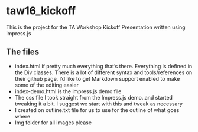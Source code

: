 # taw16_kickoff
This is the project for the TA Workshop Kickoff Presentation written using impress.js

## The files
* index.html if pretty much everything that’s there.   Everything is defined in the Div classes.  There is a lot of different syntax and tools/references on their github page.  I’d like to get Markdown support enabled to make some of the editing easier
* index-demo.html is the impress.js demo file
* The css file I took straight from the Impress.js demo..and started tweaking it a bit.  I suggest we start with this and tweak as necessary
* I created on outline.txt file for us to use for the outline of what goes where
* Img folder for all images please
